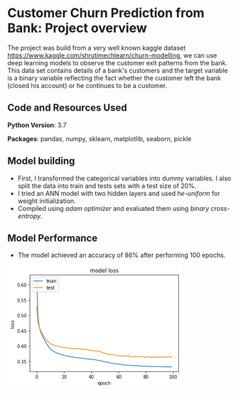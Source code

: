 # Customer Churn Prediction from Bank: Project overview
The project was build from a very well known kaggle dataset https://www.kaggle.com/shrutimechlearn/churn-modelling, we can use deep learning models to observe the customer exit patterns from the bank.
This data set contains details of a bank's customers and the target variable is a binary variable reflecting the fact whether the customer left the bank (closed his account) or he continues to be a customer.

## Code and Resources Used
**Python Version**: 3.7

**Packages**: pandas, numpy, sklearn, matplotlib, seaborn, pickle

## Model building
* First, I transformed the categorical variables into dummy variables. I also split the data into train and tests sets with a test size of 20%.
* I tried an ANN model with two hidden layers and used  *he-uniform* for weight initialization.
* Compiled using *adam optimizer* and evaluated them using *binary cross-entropy*.

## Model Performance
* The model achieved an accuracy of 86% after performing 100 epochs.

![](https://github.com/yashwanth-gurram/Customers-exit-prediction-from-bank/blob/master/Images/churn.png)
